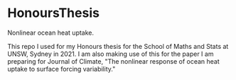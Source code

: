 # HonoursThesis
Nonlinear ocean heat uptake.

This repo I used for my Honours thesis for the School of Maths and Stats at UNSW, Sydney in 2021. I am also making use of this for the paper I am preparing for Journal of Climate, "The nonlinear response of ocean heat uptake to surface forcing variability."
